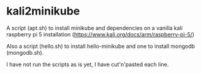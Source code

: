 # kali2minikube
A script (apt.sh) to install minikube and dependencies on a vanilla kali raspberry pi 5 installation (https://www.kali.org/docs/arm/raspberry-pi-5/)

Also a script (hello.sh) to install hello-minikube and one to install mongodb (mongodb.sh).

I have not run the scripts as is yet, I have cut'n'pasted each line.



